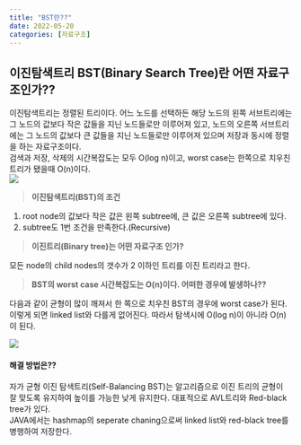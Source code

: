 ```yaml
---
title: "BST란??"
date: 2022-05-20
categories: [자료구조]
---
```

## 이진탐색트리 BST(Binary Search Tree)란 어떤 자료구조인가??

이진탐색트리는 정렬된 트리이다. 어느 노드를 선택하든 해당 노드의 왼쪽 서브트리에는 그 노드의 값보다 작은 값들을 지닌 노드들로만 이루어져 있고, 노드의 오른쪽 서브트리에는 그 노드의 값보다 큰 값들을 지닌 노드들로만 이루어져 있으며 저장과 동시에 정렬을 하는 자료구조이다.  
검색과 저장, 삭제의 시간복잡도는 모두 O(log n)이고, worst case는 한쪽으로 치우친 트리가 됐을때 O(n)이다.  
![](https://velog.velcdn.com/images/lkdfj6/post/209f4c82-c466-43c3-b49a-7a3c5dad1ced/image.png)

> **이진탐색트리(BST)의 조건**

1.  root node의 값보다 작은 값은 왼쪽 subtree에, 큰 값은 오른쪽 subtree에 있다.
2.  subtree도 1번 조건을 만족한다.(Recursive)

> **이진트리(Binary tree)는 어떤 자료구조 인가?**

모든 node의 child nodes의 갯수가 2 이하인 트리를 이진 트리라고 한다.

> **BST의 worst case 시간복잡도는 O(n)이다. 어떠한 경우에 발생하나??**

다음과 같이 균형이 많이 깨져서 한 쪽으로 치우친 BST의 경우에 worst case가 된다. 이렇게 되면 linked list와 다를게 없어진다. 따라서 탐색시에 O(log n)이 아니라 O(n)이 된다.

![](https://velog.velcdn.com/images/lkdfj6/post/7c2465a1-395d-4afb-882e-57221af1ba3f/image.png)

#### 해결 방법은??

자가 균형 이진 탐색트리(Self-Balancing BST)는 알고리즘으로 이진 트리의 균형이 잘 맞도록 유지하여 높이를 가능한 낮게 유지한다. 대표적으로 AVL트리와 Red-black tree가 있다.  
JAVA에서는 hashmap의 seperate chaning으로써 linked list와 red-black tree를 병행하여 저장한다.